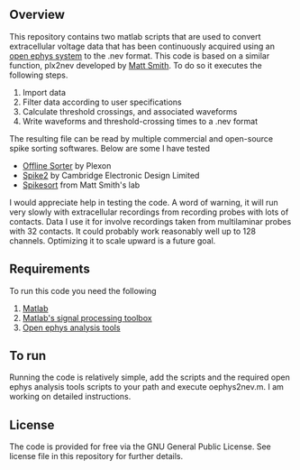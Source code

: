 **Overview**
---
This repository contains two matlab scripts that are used to convert extracellular voltage data that has been continuously acquired using an [open ephys system](http://www.open-ephys.org/) to the .nev format. This code is based on a similar function, plx2nev developed by [Matt Smith](http://www.smithlab.net). To do so it executes the following steps.

1. Import data
2. Filter data according to user specifications
3. Calculate threshold crossings, and associated waveforms
4. Write waveforms and threshold-crossing times to a .nev format

The resulting file can be read by multiple commercial and open-source spike sorting softwares. Below are some I have tested
* [Offline Sorter](http://www.plexon.com/products/offline-sorter) by Plexon
* [Spike2](http://ced.co.uk/products/spkovin) by Cambridge Electronic Design Limited
* [Spikesort](http://www.smithlab.net/spikesort.html) from Matt Smith's lab 

I would appreciate help in testing the code. A word of warning, it will run very slowly with extracellular recordings from recording probes with lots of contacts. Data I use it for involve recordings taken from multilaminar probes with 32 contacts. It could probably work reasonably well up to 128 channels. Optimizing it to scale upward is a future goal. 

**Requirements**
---
To run this code you need the following
1. [Matlab](https://www.mathworks.com/products/matlab.html) 
2. [Matlab's signal processing toolbox](https://www.mathworks.com/products/signal.html)
3. [Open ephys analysis tools](https://github.com/open-ephys/analysis-tools)

**To run**
---
Running the code is relatively simple, add the scripts and the required open ephys analysis tools scripts to your path and execute oephys2nev.m. I am working on detailed instructions. 

**License**
---
The code is provided for free via the GNU General Public License. See license file in this repository for further details. 
